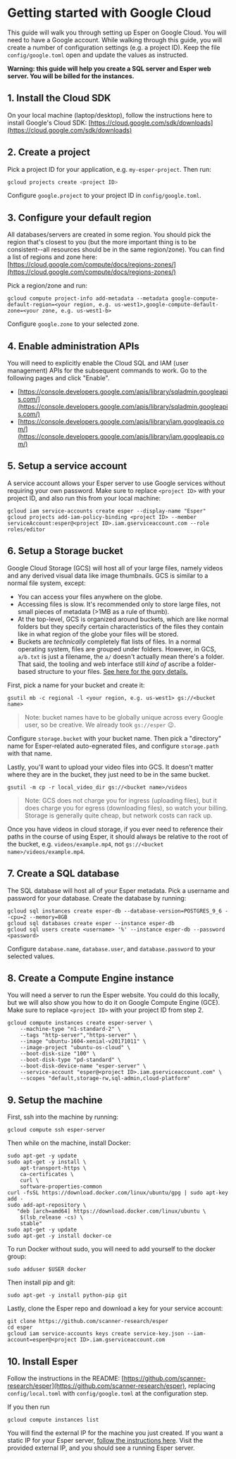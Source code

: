 # Getting started with Google Cloud

This guide will walk you through setting up Esper on Google Cloud. You will need to have a Google account. While walking through this guide, you will create a number of configuration settings (e.g. a project ID). Keep the file `config/google.toml` open and update the values as instructed.

**Warning: this guide will help you create a SQL server and Esper web server. You will be billed for the instances.**


## 1. Install the Cloud SDK

On your local machine (laptop/desktop), follow the instructions here to install Google's Cloud SDK: [https://cloud.google.com/sdk/downloads](https://cloud.google.com/sdk/downloads)


## 2. Create a project

Pick a project ID for your application, e.g. `my-esper-project`. Then run:
```bash
gcloud projects create <project ID>
```

Configure `google.project` to your project ID in `config/google.toml`.


## 3. Configure your default region

All databases/servers are created in some region. You should pick the region that's closest to you (but the more important thing is to be consistent--all resources should be in the same region/zone). You can find a list of regions and zone here: [https://cloud.google.com/compute/docs/regions-zones/](https://cloud.google.com/compute/docs/regions-zones/)

Pick a region/zone and run:
```
gcloud compute project-info add-metadata --metadata google-compute-default-region=<your region, e.g. us-west1>,google-compute-default-zone=<your zone, e.g. us-west1-b>
```

Configure `google.zone` to your selected zone.


## 4. Enable administration APIs
You will need to explicitly enable the Cloud SQL and IAM (user management) APIs for the subsequent commands to work. Go to the following pages and click "Enable".
* [https://console.developers.google.com/apis/library/sqladmin.googleapis.com/](https://console.developers.google.com/apis/library/sqladmin.googleapis.com/)
* [https://console.developers.google.com/apis/library/iam.googleapis.com/](https://console.developers.google.com/apis/library/iam.googleapis.com/)


## 5. Setup a service account
A service account allows your Esper server to use Google services without requiring your own password. Make sure to replace `<project ID>` with your project ID, and also run this from your local machine:
```
gcloud iam service-accounts create esper --display-name "Esper"
gcloud projects add-iam-policy-binding <project ID> --member serviceAccount:esper@<project ID>.iam.gserviceaccount.com --role roles/editor
```


## 6. Setup a Storage bucket
Google Cloud Storage (GCS) will host all of your large files, namely videos and any derived visual data like image thumbnails. GCS is similar to a normal file system, except:
* You can access your files anywhere on the globe.
* Accessing files is slow. It's recommended only to store large files, not small pieces of metadata (>1MB as a rule of thumb).
* At the top-level, GCS is organized around buckets, which are like normal folders but they specify certain characteristics of the files they contain like in what region of the globe your files will be stored.
* Buckets are *technically* completely flat lists of files. In a normal operating system, files are grouped under folders. However, in GCS, `a/b.txt` is just a filename, the `a/` doesn't actually mean there's a folder. That said, the tooling and web interface still *kind of* ascribe a folder-based structure to your files. [See here for the gory details.](https://cloud.google.com/storage/docs/gsutil/addlhelp/HowSubdirectoriesWork)

First, pick a name for your bucket and create it:
```
gsutil mb -c regional -l <your region, e.g. us-west1> gs://<bucket name>
```

> Note: bucket names have to be globally unique across every Google user, so be creative. We already took `gs://esper` :wink:.

Configure `storage.bucket` with your bucket name. Then pick a "directory" name for Esper-related auto-egnerated files, and configure `storage.path` with that name.

Lastly, you'll want to upload your video files into GCS. It doesn't matter where they are in the bucket, they just need to be in the same bucket.
```
gsutil -m cp -r local_video_dir gs://<bucket name>/videos
```

> Note: GCS does not charge you for ingress (uploading files), but it does charge you for egress (downloading files), so watch your billing. Storage is generally quite cheap, but network costs can rack up.

Once you have videos in cloud storage, if you ever need to reference their paths in the course of using Esper, it should always be relative to the root of the bucket, e.g. `videos/example.mp4`, not `gs://<bucket name>/videos/example.mp4`.


## 7. Create a SQL database
The SQL database will host all of your Esper metadata. Pick a username and password for your database. Create the database by running:
```
gcloud sql instances create esper-db --database-version=POSTGRES_9_6 --cpu=2 --memory=8GB
gcloud sql databases create esper --instance esper-db
gcloud sql users create <username> '%' --instance esper-db --password <password>
```

Configure `database.name`, `database.user`, and `database.password` to your selected values.


## 8. Create a Compute Engine instance
You will need a server to run the Esper website. You could do this locally, but we will also show you how to do it on Google Compute Engine (GCE). Make sure to replace `<project ID>` with your project ID from step 2.
```
gcloud compute instances create esper-server \
    --machine-type "n1-standard-2" \
    --tags "http-server","https-server" \
    --image "ubuntu-1604-xenial-v20171011" \
    --image-project "ubuntu-os-cloud" \
    --boot-disk-size "100" \
    --boot-disk-type "pd-standard" \
    --boot-disk-device-name "esper-server" \
    --service-account "esper@<project ID>.iam.gserviceaccount.com" \
    --scopes "default,storage-rw,sql-admin,cloud-platform"
```


## 9. Setup the machine
First, ssh into the machine by running:
```
gcloud compute ssh esper-server
```

Then while on the machine, install Docker:
```
sudo apt-get -y update
sudo apt-get -y install \
    apt-transport-https \
    ca-certificates \
    curl \
    software-properties-common
curl -fsSL https://download.docker.com/linux/ubuntu/gpg | sudo apt-key add -
sudo add-apt-repository \
   "deb [arch=amd64] https://download.docker.com/linux/ubuntu \
    $(lsb_release -cs) \
    stable"
sudo apt-get -y update
sudo apt-get -y install docker-ce
```

To run Docker without sudo, you will need to add yourself to the docker group:
```
sudo adduser $USER docker
```

Then install pip and git:
```
sudo apt-get -y install python-pip git
```

Lastly, clone the Esper repo and download a key for your service account:
```
git clone https://github.com/scanner-research/esper
cd esper
gcloud iam service-accounts keys create service-key.json --iam-account=esper@<project ID>.iam.gserviceaccount.com
```


## 10. Install Esper

Follow the instructions in the README: [https://github.com/scanner-research/esper](https://github.com/scanner-research/esper), replacing `config/local.toml` with `config/google.toml` at the configuration step.

If you then run
```
gcloud compute instances list
```

You will find the external IP for the machine you just created. If you want a static IP for your Esper server, [follow the instructions here](https://cloud.google.com/compute/docs/ip-addresses/reserve-static-external-ip-address). Visit the provided external IP, and you should see a running Esper server.
